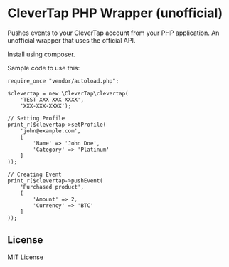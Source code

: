# CleverTap PHP Wrapper (unofficial)

Pushes events to your CleverTap account from your PHP application. An unofficial wrapper that uses the official API.

Install using composer.

Sample code to use this:

    require_once "vendor/autoload.php";

    $clevertap = new \CleverTap\clevertap(
        'TEST-XXX-XXX-XXXX', 
        'XXX-XXX-XXXX');

    // Setting Profile
    print_r($clevertap->setProfile(
    	'john@example.com',
    	[
    		'Name' => 'John Doe',
    		'Category' => 'Platinum'
    	]
    ));

    // Creating Event
    print_r($clevertap->pushEvent(
    	'Purchased product',
    	[
    		'Amount' => 2,
    		'Currency' => 'BTC'
    	]
    ));

## License
MIT License

